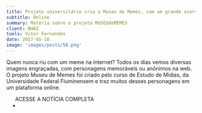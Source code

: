 ```yaml
---
title: Projeto universitário cria o Museu de Memes, com um grande acervo online
subtitle: Online
summary: Matéria sobre o projeto MUSEUdeMEMES
client: BHAZ
tools: Vitor Fernandes
date: 2017-05-10
image: 'images/posts/58.png'
---
```


Quem nunca riu com um meme na internet? Todos os dias vemos diversas imagens engraçadas, com personagens memoráveis ou anônimos na web. O projeto Museu de Memes foi criado pelo curso de Estudo de Mídias, da Universidade Federal Fluminensem e traz muitos desses personagens em um plataforma online.

<div class="post__share"><ul class="share__list list-reset">ACESSE A NOTÍCIA COMPLETA<li class="share__item" style="margin-left: 10px"><a class="share__link share__facebook" style="background: #fa5657" href="http://bhaz.com.br/2017/05/10/museu-memes-acervo-online/ 
onclick=window.open(this.href, 'pop-up', 'left=20,top=20,width=500,height=500,toolbar=1,resizable=0'); return false;" title="Link" rel="nofollow"><i class="fa-solid fa-link"></i></a></li></ul></div>
<!-- <div class="gallery-box"><div class="gallery"><img src="/clipping/images/example-1.jpg" loading="lazy" alt="Project"><img src="/clipping/images/example-2.jpg" loading="lazy" alt="Project"></div><em>Gallery / <a href="https://www.freepik.com/" target="_blank">Freepic</a></em></div> -->